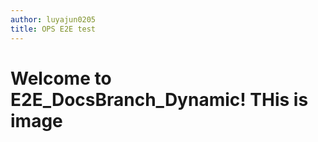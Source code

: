 ```yaml
---
author: luyajun0205
title: OPS E2E test
---
```


# Welcome to E2E_DocsBranch_Dynamic! THis is image
